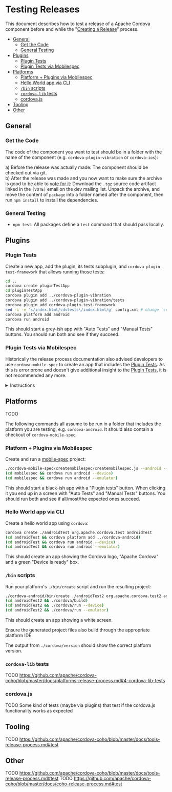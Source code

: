 # Testing Releases

This document describes how to test a release of a Apache Cordova component before and while the "[Creating a Release](release-process.md)" process.

- [General](#general)
  * [Get the Code](#get-the-code)
  * [General Testing](#general-testing)
- [Plugins](#plugins)
  * [Plugin Tests](#plugin-tests)
  * [Plugin Tests via Mobilespec](#plugin-tests-via-mobilespec)
- [Platforms](#platforms)
  * [Platform + Plugins via Mobilespec](#platform--plugins-via-mobilespec)
  * [Hello World app via CLI](#hello-world-app-via-cli)
  * [`/bin` scripts](#bin-scripts)
  * [`cordova-lib` tests](#cordova-lib-tests)
  * [cordova.js](#cordovajs)
- [Tooling](#tooling)
- [Other](#other)

## General

### Get the Code

The code of the component you want to test should be in a folder with the name of the component (e.g. `cordova-plugin-vibration` or `cordova-ios`):

a) Before the release was actually made: The component should be checked out via git.  
b) After the release was made and you now want to make sure the archive is good to be able to [vote for it](verify-release-vote.md): Download the `.tgz` source code artifact linked in the `[VOTE]` email on the dev mailing list. Unpack the archive, and move the content of `package` into a folder named after the component, then run `npm install` to install the dependencies.

### General Testing

- `npm test`: All packages define a `test` command that should pass locally.

## Plugins

### Plugin Tests

Create a new app, add the plugin, its tests subplugin, and `cordova-plugin-test-framework` that allows running those tests:

```bash
cd ..
cordova create pluginTestApp
cd pluginTestApp
cordova plugin add ../cordova-plugin-vibration
cordova plugin add ../cordova-plugin-vibration/tests
cordova plugin add cordova-plugin-test-framework
sed -i -e 's/index.html/cdvtests\/index.html/g' config.xml # change `config.xml` to contain `<content src="cdvtests/index.html" />`
cordova platform add android
cordova run android
```

This should start a grey-ish app with "Auto Tests" and "Manual Tests" buttons. You should run both and see if they succeed.

### Plugin Tests via Mobilespec

Historically the release process documentation also advised developers to use `cordova-mobile-spec` to create an app that includes the [Plugin Tests](#plugin-tests). As this is error prone and doesn't give additional insight to the [Plugin Tests](#plugin-tests), it is not recommended any more.

<details>
  <summary>Instructions</summary>

```bash
node cordova-mobile-spec/createmobilespec/createmobilespec.js --android --global --plugins="cordova-plugin-vibration"
```

This should start a black-ish app with a "Plugin tests" button. When clicking it you end up in a screen with "Auto Tests" and "Manual Tests" buttons. You should run both and see if all/most/the expected ones succeed.
</details>

## Platforms

TODO

The following commands all assume to be run in a folder that includes the platform you are testing, e.g. `cordova-android`. It should also contain a checkout of `cordova-mobile-spec`.

### Platform + Plugins via Mobilespec

Create and run a [mobile-spec](https://github.com/apache/cordova-mobile-spec/) project:

```bash
./cordova-mobile-spec/createmobilespec/createmobilespec.js --android --forceplugins
(cd mobilespec && cordova run android --device)
(cd mobilespec && cordova run android --emulator)
```

This should start a black-ish app with a "Plugin tests" button. When clicking it you end up in a screen with "Auto Tests" and "Manual Tests" buttons. You should run both and see if all/most/the expected ones succeed.

### Hello World app via CLI

Create a hello world app using `cordova`:

```bash
cordova create ./androidTest org.apache.cordova.test androidTest
(cd androidTest && cordova platform add ../cordova-android)
(cd androidTest && cordova run android --device)
(cd androidTest && cordova run android --emulator)
```

This should create an app showing the Cordova logo, "Apache Cordova" and a green "Device is ready" box.

### `/bin` scripts

Run your platform's `./bin/create` script and run the resulting project:

```bash
./cordova-android/bin/create ./androidTest2 org.apache.cordova.test2 androidTest2
(cd androidTest2 && ./cordova/build)
(cd androidTest2 && ./cordova/run --device)
(cd androidTest2 && ./cordova/run --emulator)
```

This should create an app showing a white screen.

Ensure the generated project files also build through the appropriate platform IDE.

The output from `./cordova/version` should show the correct platform version.

### `cordova-lib` tests

TODO https://github.com/apache/cordova-coho/blob/master/docs/platforms-release-process.md#4-cordova-lib-tests

### cordova.js

TODO Some kind of tests (maybe via plugins) that test if the cordova.js functionality works as expected

## Tooling

TODO https://github.com/apache/cordova-coho/blob/master/docs/tools-release-process.md#test

## Other

TODO https://github.com/apache/cordova-coho/blob/master/docs/tools-release-process.md#test
TODO https://github.com/apache/cordova-coho/blob/master/docs/coho-release-process.md#test
